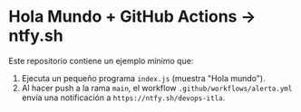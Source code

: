 # Hola Mundo + GitHub Actions -> ntfy.sh


Este repositorio contiene un ejemplo mínimo que:


1. Ejecuta un pequeño programa `index.js` (muestra "Hola mundo").
2. Al hacer push a la rama `main`, el workflow `.github/workflows/alerta.yml` envía una notificación a `https://ntfy.sh/devops-itla`.